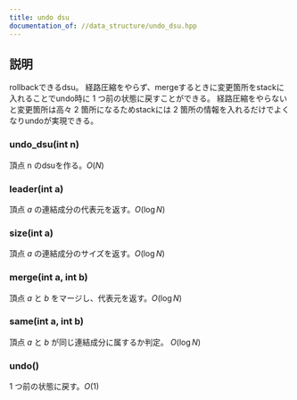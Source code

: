 ```yaml
---
title: undo dsu
documentation_of: //data_structure/undo_dsu.hpp
---
```


## 説明

rollbackできるdsu。
経路圧縮をやらず、mergeするときに変更箇所をstackに入れることでundo時に $1$ つ前の状態に戻すことができる。
経路圧縮をやらないと変更箇所は高々 $2$ 箇所になるためstackには $2$ 箇所の情報を入れるだけでよくなりundoが実現できる。

### undo_dsu(int n)

頂点 n のdsuを作る。$O(N)$

### leader(int a)

頂点 $a$ の連結成分の代表元を返す。$O(\log N)$

### size(int a)

頂点 $a$ の連結成分のサイズを返す。$O(\log N)$

### merge(int a, int b)

頂点 $a$ と $b$ をマージし、代表元を返す。$O(\log N)$

### same(int a, int b)

頂点 $a$ と $b$ が同じ連結成分に属するか判定。 $O(\log N)$

### undo()

$1$ つ前の状態に戻す。$O(1)$